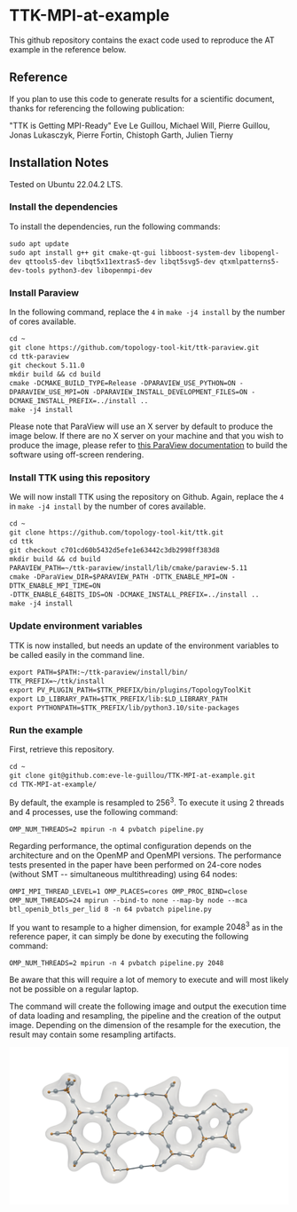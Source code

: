# TTK-MPI-at-example
This github repository contains the exact code used to reproduce the AT example in the reference below.

## Reference

If you plan to use this code to generate results for a scientific document, thanks for referencing the following publication:

"TTK is Getting MPI-Ready"
Eve Le Guillou, Michael Will, Pierre Guillou, Jonas Lukasczyk, Pierre Fortin, Chistoph Garth, Julien Tierny

## Installation Notes

Tested on Ubuntu 22.04.2 LTS.

### Install the dependencies

To install the dependencies, run the following commands:

    sudo apt update
    sudo apt install g++ git cmake-qt-gui libboost-system-dev libopengl-dev qttools5-dev libqt5x11extras5-dev libqt5svg5-dev qtxmlpatterns5-dev-tools python3-dev libopenmpi-dev

### Install Paraview

In the following command, replace the `4` in `make -j4 install` by the number of cores available.

    cd ~
    git clone https://github.com/topology-tool-kit/ttk-paraview.git
    cd ttk-paraview
    git checkout 5.11.0
    mkdir build && cd build
    cmake -DCMAKE_BUILD_TYPE=Release -DPARAVIEW_USE_PYTHON=ON -DPARAVIEW_USE_MPI=ON -DPARAVIEW_INSTALL_DEVELOPMENT_FILES=ON -DCMAKE_INSTALL_PREFIX=../install ..
    make -j4 install

Please note that ParaView will use an X server by default to produce the image below. If there are no X server on your machine and that you wish to produce the image, please refer to [this ParaView documentation](https://kitware.github.io/paraview-docs/latest/cxx/Offscreen.html) to build the software using off-screen rendering.

 ### Install TTK using this repository

We will now install TTK using the repository on Github. Again, replace the `4` in `make -j4 install` by the number of cores available.

    cd ~
    git clone https://github.com/topology-tool-kit/ttk.git
    cd ttk
    git checkout c701cd60b5432d5efe1e63442c3db2998ff383d8
    mkdir build && cd build
    PARAVIEW_PATH=~/ttk-paraview/install/lib/cmake/paraview-5.11
    cmake -DParaView_DIR=$PARAVIEW_PATH -DTTK_ENABLE_MPI=ON -DTTK_ENABLE_MPI_TIME=ON 
    -DTTK_ENABLE_64BITS_IDS=ON -DCMAKE_INSTALL_PREFIX=../install .. 
    make -j4 install

### Update environment variables

TTK is now installed, but needs an update of the environment variables to be called easily in the command line.

    export PATH=$PATH:~/ttk-paraview/install/bin/
    TTK_PREFIX=~/ttk/install
    export PV_PLUGIN_PATH=$TTK_PREFIX/bin/plugins/TopologyToolKit
    export LD_LIBRARY_PATH=$TTK_PREFIX/lib:$LD_LIBRARY_PATH
    export PYTHONPATH=$TTK_PREFIX/lib/python3.10/site-packages

### Run the example

First, retrieve this repository.

    cd ~ 
    git clone git@github.com:eve-le-guillou/TTK-MPI-at-example.git
    cd TTK-MPI-at-example/

By default, the example is resampled to $256^3$. To execute it using 2 threads and 4 processes, use the following command:

    OMP_NUM_THREADS=2 mpirun -n 4 pvbatch pipeline.py

Regarding performance, the optimal configuration depends on the architecture and on the OpenMP and OpenMPI versions. The performance tests presented in the paper have been performed on 24-core nodes (without SMT -- simultaneous multithreading) using 64 nodes:

    OMPI_MPI_THREAD_LEVEL=1 OMP_PLACES=cores OMP_PROC_BIND=close OMP_NUM_THREADS=24 mpirun --bind-to none --map-by node --mca btl_openib_btls_per_lid 8 -n 64 pvbatch pipeline.py


If you want to resample to a higher dimension, for example $2048^3$ as in the reference paper, it can simply be done by executing the following command:

    OMP_NUM_THREADS=2 mpirun -n 4 pvbatch pipeline.py 2048

Be aware that this will require a lot of memory to execute and will most likely not be possible on a regular laptop.

The command will create the following image and output the execution time of data loading and resampling, the pipeline and the creation of the output image. Depending on the dimension of the resample for the execution, the result may contain some resampling artifacts.

![output image](atExample.png)
